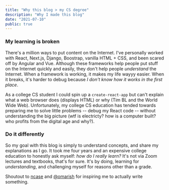```yaml
---
title: "Why this blog > my CS degree"
description: "Why I made this blog"
date: "2021-07-10"
public: true
---
```

### My learning is broken
There's a million ways to put content on the Internet. I've personally worked with React, Next.js, Django, Boostrap, vanilla HTML + CSS, and been scared off by Angular and Vue. Although these frameworks help people put stuff on the Internet quickly and easily, they don't help people *understand* the Internet. When a framework is working, it makes my life wayyy easier. When it breaks, it's harder to debug because *I don't know how it works in the first place*.

As a college CS student I could spin up a `create-react-app` but can't explain what a web browser does (displays HTML) or why (Tim BL and the World Wide Web). Unfortunately, my college CS education has tended towards preparing me to solve little problems -- debug my React code -- without understanding the big picture (wtf is electricty? how is a computer built? who profits from the digital age and why?).

### Do it differently
So my goal with this blog is simply to understand concepts, and share my explanations as I go.
It took me four years and an expensive college education to honestly ask myself: *how do I really learn?*
It's not via Zoom lectures and textbooks, that's for sure. It's by doing, learning for *understanding*, and challenging myself for reasons other than a grade.

Shoutout to [ncase](https://ncase.me/faq/#toc_9) and [@omarish](https://omarish.com/) for inspiring me to actually write something.
